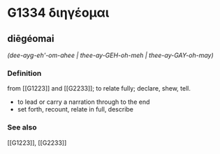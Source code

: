 # G1334 διηγέομαι

## diēgéomai

_(dee-ayg-eh'-om-ahee | thee-ay-GEH-oh-meh | thee-ay-GAY-oh-may)_

### Definition

from [[G1223]] and [[G2233]]; to relate fully; declare, shew, tell.

- to lead or carry a narration through to the end
- set forth, recount, relate in full, describe

### See also

[[G1223]], [[G2233]]

